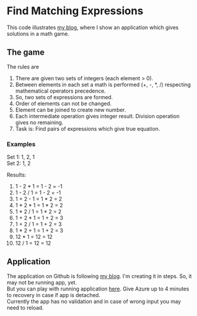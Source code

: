 # Find Matching Expressions

This code illustrates [my blog](https://blog.adameczek.pl/index.php/2023/04/01/znajdz-dzialania-czesc-ii/), where I show an application which gives solutions in a math game.

## The game

The rules are
1. There are given two sets of integers (each element > 0).
1. Between elements in each set a math is performed (+, -, *, /) respecting mathematical operators precedence.
1. So, two sets of expressions are formed.
1. Order of elements can not be changed.
1. Element can be joined to create new number.
1. Each intermediate operation gives integer result. Division operation gives no remaining.
1. Task is: Find pairs of expressions which give true equation.

### Examples

Set 1: 1, 2, 1  
Set 2: 1, 2

Results:
1. 1 - 2 * 1 = 1 - 2 = -1
1. 1 - 2 / 1 = 1 - 2 = -1
1. 1 + 2 - 1 = 1 * 2 = 2
1. 1 * 2 * 1 = 1 * 2 = 2
1. 1 * 2 / 1 = 1 * 2 = 2
1. 1 + 2 * 1 = 1 + 2 = 3
1. 1 + 2 / 1 = 1 + 2 = 3
1. 1 * 2 + 1 = 1 + 2 = 3
1. 12 * 1 = 12 = 12
1. 12 / 1 = 12 = 12

## Application

The application on Github is following [my blog](https://blog.adameczek.pl/index.php/2023/04/01/znajdz-dzialania-czesc-ii/). I'm creating it in steps. So, it may not be running app, yet.  
But you can play with running application [here](https://playwithnumbers.azurewebsites.net/). Give Azure up to 4 minutes to recovery in case if app is detached.  
Currently the app has no validation and in case of wrong input you may need to reload.